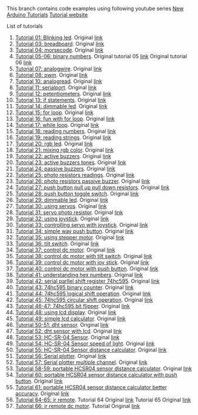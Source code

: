 This branch contains code examples using following youtube series
[New Arduino Tutorials](https://www.youtube.com/playlist?list=PLGs0VKk2DiYw-L-RibttcvK-WBZm8WLEP)
[Tutorial website](https://toptechboy.com/arduino-lessons)

List of tutorials
1. [Tutorial 01: Blinking led](./tutorial1-blinkingled). Original [link](https://toptechboy.com/arduino-tutorial-1-getting-started-with-the-arduino-for-beginners/)
2. [Tutorial 03: breadboard](./tutorial3-breadboard/). Original [link](https://toptechboy.com/arduino-tutorial-3-understanding-how-breadboards-work/)
3. [Tutorial 04: morsecode](./tutorial4-morsecode/). Original [link](https://toptechboy.com/arduino-tutorial-4-understanding-arduino-variables/)
4. [Tutorial 05-06: binary numbers](./tutorial5-6-binarynumbers/). Original tutorial 05 [link](https://toptechboy.com/arduino-tutorial-5-understanding-and-working-with-binary-numbers/) Original tutorial 06 [link](https://toptechboy.com/arduino-tutorial-6-build-an-led-binary-counter/)
5. [Tutorial 07: analogwire](./tutorial7-analogwrite/). Original [link](https://toptechboy.com/arduino-tutorial-7-understanding-the-arduino-analog-write-command/)
6. [Tutorial 08: pwm](./tutorial8-pwm/). Original [link](https://toptechboy.com/arduino-tutorial-8-understanding-pulse-width-modulation-pwm-and-the-arduino-analog-write-command/)
7. [Tutorial 10: analogread](./tutorial10-analogread/). Original [link](https://toptechboy.com/arduino-tutorial-10-understanding-how-to-read-analog-voltage-using-analogread-command/)
8. [Tutorial 11: serialport](./tutorial11-serialport/). Original [link](https://toptechboy.com/arduino-tutorial-11-understanding-the-arduino-serial-port-and-print-commands/)
9. [Tutorial 12: petentiometers](./tutorial12-potentiometers/). Original [link](https://toptechboy.com/arduino-tutorial-12-understanding-potentiometers/)
10. [Tutorial 13: if statements](./tutorial13-ifstatements/). Original [link](https://toptechboy.com/arduino-tutorial-13-understanding-arduino-if-statements/)
11. [Tutorial 14: dimmable led](./tutorial14-dimmable-led/). Original [link](https://toptechboy.com/arduino-tutorial-14-dimmable-led-project/)
12. [Tutorial 15: for loop](./tutorial15-forloop/). Original [link](https://toptechboy.com/arduino-tutorial-15-understanding-arduino-for-loops/)
13. [Tutorial 16: fun with for loop](./tutorial16-fun-with-for-loop/). Original [link](https://toptechboy.com/arduino-tutorial-16-fun-with-arduino-for-loops/)
14. [Tutorial 17: while loop](./tutorial17-while-loop/). Original [link](https://toptechboy.com/arduino-tutorial-17-understanding-arduino-while-loops/)
15. [Tutorial 18: reading numbers](./tutorial18-readnumber/). Original [link](https://toptechboy.com/arduino-tutorial-18-reading-numbers-from-the-serial-monitor/)
16. [Tutorial 19: reading strings](./tutorial19-readstring/). Original [link](https://toptechboy.com/arduino-tutorial-19-reading-strings-from-the-serial-monitor/)
17. [Tutorial 20: rgb led](./tutorial20-rgb-led/). Original [link](https://toptechboy.com/arduino-tutorial-20-understanding-rgb-leds/)
18. [Tutorial 21: mixing rgb color](./tutorial21-mixing-rgb-color/). Original [link](https://toptechboy.com/arduino-tutorial-21-understanding-and-mixing-primary-colors-with-an-rgb-led/)
19. [Tutorial 22: active buzzers](./tutorial22-active-buzzers/). Original [link](https://toptechboy.com/arduino-tutorial-22-understanding-and-using-active-buzzers-to-add-sound-to-your-project/)
20. [Tutorial 23: active buzzers tones](./tutorial23-chaning-tone-active-buzzer/). Original [link](https://toptechboy.com/arduino-tutorial-23-changing-tone-of-an-active-buzzer/)
21. [Tutorial 24: passive buzzers](./tutorial24-passive-buzzer/). Original [link](https://toptechboy.com/arduino-tutorial-24-understanding-passive-buzzers/)
22. [Tutorial 25: photo resistors readings](./tutorial25-photoresistor-reading/). Original [link](https://toptechboy.com/arduino-tutorial-25-understanding-photoresistors-and-photo-detectors/)
23. [Tutorial 26: photo resistors passive buzzer](./tutorial26-photoresistor-passivebuzzer/). Original [link](https://toptechboy.com/arduino-tutorial-26-more-fun-with-photo-resistors/)
24. [Tutorial 27: push button pull up pull down resistors](./tutorial27-pushbutton-pullup-pulldown-resistor/). Original [link](https://toptechboy.com/arduino-tutorial-27-understanding-pushbuttons-and-pull-up-and-pull-down-resistors/)
25. [Tutorial 28: push button toggle switch](./tutorial28-pushbutton-toggleswitch/). Original [link](https://toptechboy.com/arduino-tutorial-28-using-a-pushbutton-as-a-toggle-switch/)
26. [Tutorial 29: dimmable led](./tutorial29-pushbutton-dimable-led/). Original [link](https://toptechboy.com/arduino-tutorial-29-using-push-buttons-to-create-dimmable-led/)
27. [Tutorial 30: using servos](./tutorial30-usingservos/). Original [link](https://toptechboy.com/arduino-tutorial-30-understanding-and-using-servos-in-projects/)
28. [Tutorial 31: servo photo resistor](./tutorial31-servo-photo-resistor-project/). Original [link](https://toptechboy.com/arduino-tutorial-31-using-servo-in-a-simple-project/)
29. [Tutorial 32: using joystick](./tutorial32-using-joystick/). Original [link](https://toptechboy.com/arduino-tutorial-32-understanding-and-using-joysticks-in-a-project/)
30. [Tutorial 33: controlling servo with joystick](./tutorial33-controlling-servo-with-joystick/). Original [link](https://toptechboy.com/arduino-tutorial-33-understanding-how-to-control-servos-with-a-joystick/)
31. [Tutorial 34: simple way push button](./tutorial34-simple-way-use-pushbutton-switch/). Original [link](https://toptechboy.com/arduino-tutorial-34-simplest-way-to-use-a-pushbutton-switch/)
32. [Tutorial 35: using stepper motor](./tutorial35-how-to-use-stepper-motor/). Original [link](https://toptechboy.com/arduino-tutorial-35-understanding-how-to-use-a-stepper-motor/)
33. [Tutorial 36: tilt switch](./tutorial36-tilt-switches/). Original [link](https://toptechboy.com/arduino-tutorial-36-understanding-how-to-use-tilt-switches-in-your-projects/)
34. [Tutorial 37: control dc motor](./tutorial37-control-dc-motor/). Original [link](https://toptechboy.com/arduino-tutorial-37-understanding-how-to-control-dc-motors-in-projects/)
35. [Tutorial 38: control dc motor with tilt switch](./tutorial38-dc-motor-tilt-switch/). Original [link](https://toptechboy.com/arduino-tutorial-38-using-a-tilt-switch-cut-off-with-a-dc-motor/)
36. [Tutorial 39: control dc motor with joy stick](./tutorial39-controlling-dc-motor-joystick/). Original [link](https://toptechboy.com/arduino-tutorial-39-using-a-joystick-to-control-dc-motor-speed-and-direction/)
37. [Tutorial 40: control dc motor with push button](./tutorial40-controlling-dc-motor-pushbutton/). Original [link](https://toptechboy.com/arduino-tutorial-40-controlling-dc-motor-speed-and-direction-with-pushbuttons/)
38. [Tutorial 41: understanding hex numbers](./tutorial41-understand-hex-number/). Original [link](https://toptechboy.com/arduino-tutorial-41-understanding-hexadecimal-numbers-and-why-they-are-important/)
39. [Tutorial 42: serial parllel shift register 74hc595](./tutorial42-serial-parllel-shift-register-74hc595/). Original [link](https://toptechboy.com/arduino-tutorial-42-understanding-how-to-use-a-serial-to-parallel-shift-register-74hc595/)
40. [Tutorial 43: 74hc595 binary counter](./tutorial43-binary-counter-74hc595-shift-register/). Original [link](https://toptechboy.com/arduino-tutorial-43-binary-counter-with-74hc595-serial-to-parallel-shift-register/)
41. [Tutorial 44: 74hc595 logical shift operation](./tutorial44-logical-shift-74HC595/). Original [link](https://toptechboy.com/arduino-tutorial-44-understanding-logical-shift-left-and-logical-shift-right-with-the74hc595/)
42. [Tutorial 45: 74hc595 circular shift operation](./tutorial45-circular-shift-74HC595/). Original [link](https://toptechboy.com/arduino-tutorial-45-understanding-circular-shift-left-and-circular-shift-right-with-the-74hc595/)
43. [Tutorial 46-47: 74hc595 bit flipper](./tutorial46-47-bit-flipper-74HC595/). Original [link](https://toptechboy.com/arduino-tutorial-47-binary-and-hexadecimal-bit-flipper/)
44. [Tutorial 48: using lcd display](./tutorial48-using-lcd-display/). Original [link](https://toptechboy.com/arduino-tutorial-48-connecting-and-using-an-lcd-display/)
45. [Tutorial 49: simple lcd calculator](./tutorial49-lcd-simple-calculator/). Original [link](https://toptechboy.com/arduino-tutorial-49-how-to-build-a-simple-calculator-with-lcd-display/)
46. [Tutorial 50-51: dht sensor](./tutorial50-51-dht-sensor/). Original [link](https://toptechboy.com/arduino-tutorial-51-dht11-temperature-and-humidity-sensor-with-lcd-display/)
47. [Tutorial 52: dht sensor with lcd](./tutorial52-dht-sensor-lcd/). Original [link](https://toptechboy.com/arduino-tutorial-52-portable-temperature-and-humidity-sensor-with-dht11/)
48. [Tutorial 53: HC-SR-04 Sensor](./tutorial53-hc-sr04-sensor/). Original [link](https://toptechboy.com/arduino-tutorial-53-understanding-and-connecting-the-hc-sr04-sensor/)
49. [Tutorial 54: HC-SR-04 Sensor speed of light](./tutorial54-hc-sr04-speed-of-sound/). Original [link](https://toptechboy.com/arduino-tutorial-54-measuring-speed-of-sound-with-hc-sr04-sensor/)
50. [Tutorial 55: HC-SR-04 Sensor distance calculator](./tutorial55-hc-sr04-distance-calculator/). Original [link](https://toptechboy.com/arduino-tutorial-55-measuring-distance-with-hc-sr04-ultrasonic-sensor/)
51. [Tutorial 56: Serial plotter](./tutorial56-using-serial-plotter/). Original [link](https://toptechboy.com/arduino-tutorial-56-how-to-graph-live-data-using-the-serial-plotter/)
52. [Tutorial 57: Serial plotter multiple channel](./tutorial57-serial-ploting-multiple-channels/). Original [link](https://toptechboy.com/arduino-tutorial-57-how-to-plot-multiple-channels-on-the-serial-plotter/)
53. [Tutorial 58-59: portable HCSR04 sensor distance calculator](./tutorial58-59-hc-sr04-portable-distance-calculator-lcd/). Original [link](https://toptechboy.com/arduino-tutorial-59-how-to-build-a-portable-distance-sensor-ultrasonic-sensor/)
54. [Tutorial 60: portable HCSR04 sensor distance calculator with push button](./tutorial60-hc-sr04-portable-distance-calculator-lcd-pushbutton/). Original [link](https://toptechboy.com/arduino-tutorial-60-add-a-go-button-to-your-distance-sensor/)
55. [Tutorial 61: portable HCSR04 sensor distance calculator better accuracy](./tutorial61-hc-sr04-portable-distance-calculator-lcd-imporove-accuracy/). Original [link](https://toptechboy.com/arduino-tutorial-61-improving-precision-of-your-distance-measurements/)
56. [Tutorial 64-65: ir remote](./tutorial64-65-ir-remote/). Tutorial 64 Original [link](https://toptechboy.com/arduino-tutorial-64-understanding-and-using-the-infrared-ir-remote-to-control-a-project/) Tutorial 65 Original [link](https://toptechboy.com/arduino-tutorial-65-creating-useful-commands-from-ir-remote-buttons/)
56. [Tutorial 66: ir remote dc motor](./tutorial66-ir-remote-dc-motor-control/). Tutorial Original [link](https://toptechboy.com/arduino-tutorial-66-controlling-dc-motor-speed-and-direction-with-a-remote/)


